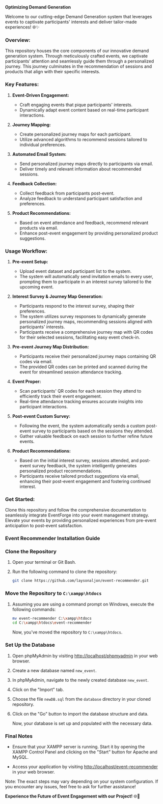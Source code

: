 **Optimizing Demand Generation**

Welcome to our cutting-edge Demand Generation system that leverages events to captivate participants' interests and deliver tailor-made experiences! 🌐✨

### Overview:
This repository houses the core components of our innovative demand generation system. Through meticulously crafted events, we captivate participants' attention and seamlessly guide them through a personalized journey. This journey culminates in the recommendation of sessions and products that align with their specific interests.

### Key Features:
1. **Event-Driven Engagement:**
   - Craft engaging events that pique participants' interests.
   - Dynamically adapt event content based on real-time participant interactions.

2. **Journey Mapping:**
   - Create personalized journey maps for each participant.
   - Utilize advanced algorithms to recommend sessions tailored to individual preferences.

3. **Automated Email System:**
   - Send personalized journey maps directly to participants via email.
   - Deliver timely and relevant information about recommended sessions.

4. **Feedback Collection:**
   - Collect feedback from participants post-event.
   - Analyze feedback to understand participant satisfaction and preferences.

5. **Product Recommendations:**
   - Based on event attendance and feedback, recommend relevant products via email.
   - Enhance post-event engagement by providing personalized product suggestions.

### Usage Workflow:

1. **Pre-event Setup:**
   - Upload event dataset and participant list to the system.
   - The system will automatically send invitation emails to every user, prompting them to participate in an interest survey tailored to the upcoming event.

2. **Interest Survey & Journey Map Generation:**
   - Participants respond to the interest survey, shaping their preferences.
   - The system utilizes survey responses to dynamically generate personalized journey maps, recommending sessions aligned with participants' interests.
   - Participants receive a comprehensive journey map with QR codes for their selected sessions, facilitating easy event check-in.

3. **Pre-event Journey Map Distribution:**
   - Participants receive their personalized journey maps containing QR codes via email.
   - The provided QR codes can be printed and scanned during the event for streamlined session attendance tracking.

4. **Event Proper:**
   - Scan participants' QR codes for each session they attend to efficiently track their event engagement.
   - Real-time attendance tracking ensures accurate insights into participant interactions.

5. **Post-event Custom Survey:**
   - Following the event, the system automatically sends a custom post-event survey to participants based on the sessions they attended.
   - Gather valuable feedback on each session to further refine future events.

6. **Product Recommendations:**
   - Based on the initial interest survey, sessions attended, and post-event survey feedback, the system intelligently generates personalized product recommendations.
   - Participants receive tailored product suggestions via email, enhancing their post-event engagement and fostering continued interest.

### Get Started:
Clone this repository and follow the comprehensive documentation to seamlessly integrate EventForge into your event management strategy. Elevate your events by providing personalized experiences from pre-event anticipation to post-event satisfaction.


### Event Recommender Installation Guide
### Clone the Repository

1. Open your terminal or Git Bash.

2. Run the following command to clone the repository:

    ```bash
    git clone https://github.com/laysonaljon/event-recommender.git
    ```

### Move the Repository to `C:\xampp\htdocs`

1. Assuming you are using a command prompt on Windows, execute the following commands:

    ```bash
    mv event-recommender C:\xampp\htdocs
    cd C:\xampp\htdocs\event-recommender
    ```

   Now, you've moved the repository to `C:\xampp\htdocs`.

### Set Up the Database

1. Open phpMyAdmin by visiting [http://localhost/phpmyadmin](http://localhost/phpmyadmin) in your web browser.

2. Create a new database named `new_event`.

3. In phpMyAdmin, navigate to the newly created database `new_event`.

4. Click on the "Import" tab.

5. Choose the file `newDB.sql` from the `database` directory in your cloned repository.

6. Click on the "Go" button to import the database structure and data.

   Now, your database is set up and populated with the necessary data.

### Final Notes

- Ensure that your XAMPP server is running. Start it by opening the XAMPP Control Panel and clicking on the "Start" button for Apache and MySQL.

- Access your application by visiting [http://localhost/event-recommender](http://localhost/event-recommender) in your web browser.

Note: The exact steps may vary depending on your system configuration. If you encounter any issues, feel free to ask for further assistance!

**Experience the Future of Event Engagement with our Project!** 🌐🚀